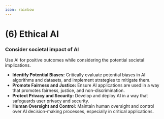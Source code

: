 ```yaml
---
icon: rainbow
---
```


# (6) Ethical AI

### **Consider societal impact of AI**

Use AI for positive outcomes while considering the potential societal implications.

* **Identify Potential Biases:** Critically evaluate potential biases in AI algorithms and datasets, and implement strategies to mitigate them.
* **Promote Fairness and Justice:** Ensure AI applications are used in a way that promotes fairness, justice, and non-discrimination.
* **Protect Privacy and Security:** Develop and deploy AI in a way that safeguards user privacy and security.
* **Human Oversight and Control:** Maintain human oversight and control over AI decision-making processes, especially in critical applications.
